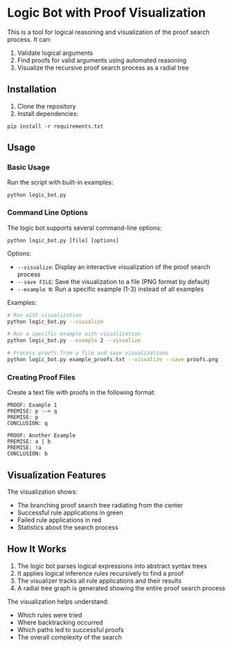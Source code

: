 # Logic Bot with Proof Visualization

This is a tool for logical reasoning and visualization of the proof search process. It can:

1. Validate logical arguments
2. Find proofs for valid arguments using automated reasoning
3. Visualize the recursive proof search process as a radial tree

## Installation

1. Clone the repository
2. Install dependencies:

```
pip install -r requirements.txt
```

## Usage

### Basic Usage

Run the script with built-in examples:

```
python logic_bot.py
```

### Command Line Options

The logic bot supports several command-line options:

```
python logic_bot.py [file] [options]
```

Options:
- `--visualize`: Display an interactive visualization of the proof search process
- `--save FILE`: Save the visualization to a file (PNG format by default)
- `--example N`: Run a specific example (1-3) instead of all examples

Examples:

```bash
# Run with visualization
python logic_bot.py --visualize

# Run a specific example with visualization
python logic_bot.py --example 2 --visualize

# Process proofs from a file and save visualizations
python logic_bot.py example_proofs.txt --visualize --save proofs.png
```

### Creating Proof Files

Create a text file with proofs in the following format:

```
PROOF: Example 1
PREMISE: p --> q
PREMISE: p
CONCLUSION: q

PROOF: Another Example
PREMISE: a | b
PREMISE: !a
CONCLUSION: b
```

## Visualization Features

The visualization shows:

- The branching proof search tree radiating from the center
- Successful rule applications in green
- Failed rule applications in red
- Statistics about the search process

## How It Works

1. The logic bot parses logical expressions into abstract syntax trees
2. It applies logical inference rules recursively to find a proof
3. The visualizer tracks all rule applications and their results
4. A radial tree graph is generated showing the entire proof search process

The visualization helps understand:
- Which rules were tried
- Where backtracking occurred
- Which paths led to successful proofs
- The overall complexity of the search 